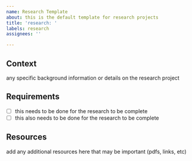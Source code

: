 ```yaml
---
name: Research Template
about: this is the default template for research projects
title: 'research: '
labels: research
assignees: ''

---
```


## Context
any specific background information or details on the research project

## Requirements
- [ ] this needs to be done for the research to be complete
- [ ] this also needs to be done for the research to be complete

## Resources
add any additional resources here that may be important (pdfs, links, etc)
